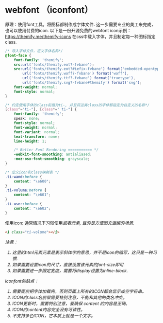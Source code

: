 # webfont （iconfont）
原理：使用font工具，将图标都制作成字体文件.
这一步需要专业的美工来完成，也可以使用付费的icon.
以下是一份开源免费的webfont icon示例：
https://themify.me/themify-icons
在css中载入字体，并且制定每一种图标指定class.
```css
/* 导入字体文件，定义字体名称*/
@font-face {
	font-family: 'themify';
	src:url('fonts/themify.eot?-fvbane');
	src:url('fonts/themify.eot?#iefix-fvbane') format('embedded-opentype'),
		url('fonts/themify.woff?-fvbane') format('woff'),
		url('fonts/themify.ttf?-fvbane') format('truetype'),
		url('fonts/themify.svg?-fvbane#themify') format('svg');
	font-weight: normal;
	font-style: normal;
}

/* 约定使用字体的class前缀为ti-, 并且将这类class的字体都指定为自定义的名称*/
[class^="ti-"], [class*=" ti-"] {
	font-family: 'themify';
	speak: none;
	font-style: normal;
	font-weight: normal;
	font-variant: normal;
	text-transform: none;
	line-height: 1;

	/* Better Font Rendering =========== */
	-webkit-font-smoothing: antialiased;
	-moz-osx-font-smoothing: grayscale;
}

/* 定义icon和class映射表 */
.ti-wand:before {
	content: "\e600";
}
.ti-volume:before {
	content: "\e601";
}
.ti-user:before {
	content: "\e602";
}

```
使用icon: 通常情况下习惯使用<i>或者<span>元素, 目的是方便图文混编的场景.
```html
<i class="ti-volume"></i>
```
注意：
1. 这里的html元素<i>元素是表示斜体字的意思，并不是icon的缩写，这只是一种习惯.
2. 如果需要设置icon的尺寸，直接设置该元素的font-size即可.
3. 如果需要进一步限定宽度，需要将display设置为inline-block.

iconfont的缺点：
1. 需要提前把字体加载完，否则页面上所有的ICON都会显示成空字符串。
2. ICON的class名前缀需要特别注意，不能和其他的类名冲突。
3. ICON更新时，需要特别注意，要确保 content 的内容是正确。
4. ICON的content内容完全没有可读性。
5. 不支持多色ICON，它本质上就是一个文字。
